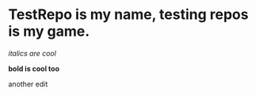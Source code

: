 # TestRepo is my name, testing repos is my game.

*italics are cool*

**bold is cool too**

another edit
